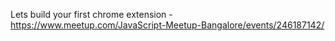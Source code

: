Lets build your first chrome extension - https://www.meetup.com/JavaScript-Meetup-Bangalore/events/246187142/
